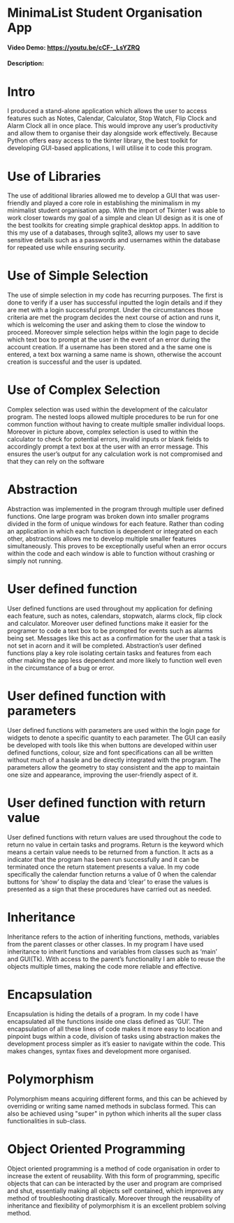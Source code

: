# MinimaList Student Organisation App
#### Video Demo:  https://youtu.be/cCF-_LsYZRQ
#### Description:

# Intro
I produced a stand-alone application which allows the user to access features such as Notes, Calendar, Calculator, Stop Watch, Flip Clock and Alarm Clock all in once place. This would improve any user’s productivity and allow them to organise their day alongside work effectively. Because Python offers easy access to the tkinter library, the best toolkit for developing GUI-based applications, I will utilise it to code this program.

# Use of Libraries
The use of additional libraries allowed me to develop a GUI that was user-friendly and played a core role in establishing the minimalism in my minimalist student organisation app. With the import of Tkinter I was able to work closer towards my goal of a simple and clean UI design as it is one of the best toolkits for creating simple graphical desktop apps. In addition to this my use of a databases, through sqlite3, allows my user to save sensitive details such as a passwords and usernames within the database for repeated use while ensuring security.

# Use of Simple Selection
The use of simple selection in my code has recurring purposes. The first is done to verify if a user has successful inputted the login details and if they are met with a login successful prompt. Under the circumstances those criteria are met the program decides the next course of action and runs it, which is welcoming the user and asking them to close the window to proceed. Moreover simple selection helps within the login page to decide which text box to prompt at the user in the event of an error during the account creation. If a username has been stored and a the same one is entered, a text box warning a same name is shown, otherwise the account creation is successful and the user is updated.

# Use of Complex Selection
Complex selection was used within the development of the calculator program. The nested loops allowed multiple procedures to be run for one common function without having to create multiple smaller individual loops. Moreover in picture above, complex selection is used to within the calculator to check for potential errors, invalid inputs or blank fields to accordingly prompt a text box at the user with an error message. This ensures the user’s output for any calculation work is not compromised and that they can rely on the software

# Abstraction
Abstraction was implemented in the program through multiple user defined functions. One large program was broken down into smaller programs divided in the form of unique windows for each feature. Rather than coding an application in which each function is dependent or integrated on each other, abstractions allows me to develop multiple smaller features simultaneously. This proves to be exceptionally useful when an error occurs within the code and each window is able to function without crashing or simply not running.

# User defined function
User defined functions are used throughout my application for defining each feature, such as notes, calendars, stopwatch, alarms clock, flip clock and calculator. Moreover user defined functions make it easier for the programer to code a text box to be prompted for events such as alarms being set. Messages like this act as a confirmation for the user that a task is not set in acorn and it will be completed. Abstraction’s user defined functions play a key role isolating certain tasks and features from each other making the app less dependent and more likely to function well even in the circumstance of a bug or error.

# User defined function with parameters
User defined functions with parameters are used within the login page for widgets to denote a specific quantity to each parameter. The GUI can easily be developed with tools like this when buttons are developed within user defined functions, colour, size and font specifications can all be written without much of a hassle and be directly integrated with the program. The parameters allow the geometry to stay consistent and the app to maintain one size and appearance, improving the user-friendly aspect of it.

# User defined function with return value
User defined functions with return values are used throughout the code to return no value in certain tasks and programs. Return is the keyword which means a certain value needs to be returned from a function. It acts as a indicator that the program has been run successfully and it can be terminated once the return statement presents a value. In my code specifically the calendar function returns a value of 0 when the calendar buttons for ‘show’ to display the data and ‘clear’ to erase the values is presented as a sign that these procedures have carried out as needed.

# Inheritance
Inheritance refers to the action of inheriting functions, methods, variables from the parent classes or other classes. In my program I have used inheritance to inherit functions and variables from classes such as ‘main’ and GUI(Tk). With access to the parent’s functionality I am able to reuse the objects multiple times, making the code more reliable and effective.

# Encapsulation
Encapsulation is hiding the details of a program. In my code I have encapsulated all the functions inside one class defined as ‘GUI’. The encapsulation of all these lines of code makes it more easy to location and pinpoint bugs within a code, division of tasks using abstraction makes the development process simpler as it’s easier to navigate within the code. This makes changes, syntax fixes and development more organised.

# Polymorphism
Polymorphism means acquiring different forms, and this can be achieved by overriding or writing same named methods in subclass formed. This can also be achieved using "super" in python which inherits all the super class functionalities in sub-class.

# Object Oriented Programming
Object oriented programming is a method of code organisation in order to increase the extent of reusability. With this form of programming, specific objects that can can be interacted by the user and program are comprised and shut, essentially making all objects self contained, which improves any method of troubleshooting drastically. Moreover through the reusability of inheritance and flexibility of polymorphism it is an excellent problem solving method.